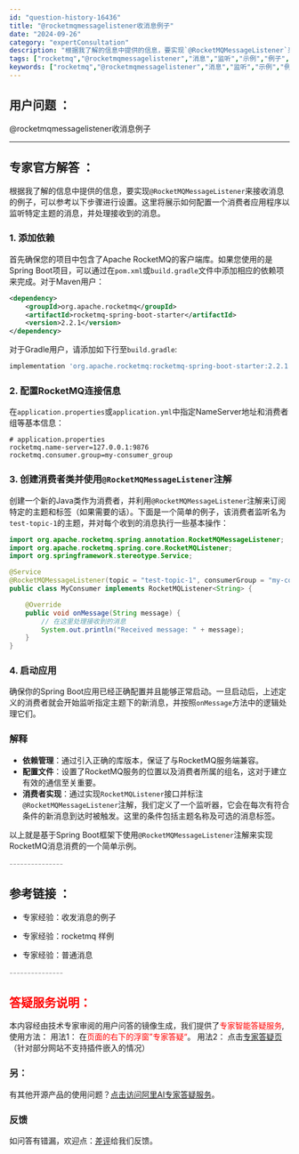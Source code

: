 ```yaml
---
id: "question-history-16436"
title: "@rocketmqmessagelistener收消息例子"
date: "2024-09-26"
category: "expertConsultation"
description: "根据我了解的信息中提供的信息，要实现`@RocketMQMessageListener`来接收消息的例子，可以参考以下步骤进行设置。这里将展示如何配置一个消费者应用程序以监听特定主题的消息，并处理接收到的消息。### 1. 添加依赖首先确保您的项目中包含了Apache RocketMQ的客户端库。如"
tags: ["rocketmq","@rocketmqmessagelistener","消息","监听","示例","例子","阅读"]
keywords: ["rocketmq","@rocketmqmessagelistener","消息","监听","示例","例子","阅读"]
---
```


## 用户问题 ： 
 @rocketmqmessagelistener收消息例子  

---------------
## 专家官方解答 ：

根据我了解的信息中提供的信息，要实现`@RocketMQMessageListener`来接收消息的例子，可以参考以下步骤进行设置。这里将展示如何配置一个消费者应用程序以监听特定主题的消息，并处理接收到的消息。

### 1. 添加依赖

首先确保您的项目中包含了Apache RocketMQ的客户端库。如果您使用的是Spring Boot项目，可以通过在`pom.xml`或`build.gradle`文件中添加相应的依赖项来完成。对于Maven用户：

```xml
<dependency>
    <groupId>org.apache.rocketmq</groupId>
    <artifactId>rocketmq-spring-boot-starter</artifactId>
    <version>2.2.1</version>
</dependency>
```

对于Gradle用户，请添加如下行至`build.gradle`:

```gradle
implementation 'org.apache.rocketmq:rocketmq-spring-boot-starter:2.2.1'
```

### 2. 配置RocketMQ连接信息

在`application.properties`或`application.yml`中指定NameServer地址和消费者组等基本信息：

```properties
# application.properties
rocketmq.name-server=127.0.0.1:9876
rocketmq.consumer.group=my-consumer_group
```

### 3. 创建消费者类并使用`@RocketMQMessageListener`注解

创建一个新的Java类作为消费者，并利用`@RocketMQMessageListener`注解来订阅特定的主题和标签（如果需要的话）。下面是一个简单的例子，该消费者监听名为`test-topic-1`的主题，并对每个收到的消息执行一些基本操作：

```java
import org.apache.rocketmq.spring.annotation.RocketMQMessageListener;
import org.apache.rocketmq.spring.core.RocketMQListener;
import org.springframework.stereotype.Service;

@Service
@RocketMQMessageListener(topic = "test-topic-1", consumerGroup = "my-consumer_test-topic-1")
public class MyConsumer implements RocketMQListener<String> {

    @Override
    public void onMessage(String message) {
        // 在这里处理接收到的消息
        System.out.println("Received message: " + message);
    }
}
```

### 4. 启动应用

确保你的Spring Boot应用已经正确配置并且能够正常启动。一旦启动后，上述定义的消费者就会开始监听指定主题下的新消息，并按照`onMessage`方法中的逻辑处理它们。

### 解释

- **依赖管理**：通过引入正确的库版本，保证了与RocketMQ服务端兼容。
- **配置文件**：设置了RocketMQ服务的位置以及消费者所属的组名，这对于建立有效的通信至关重要。
- **消费者实现**：通过实现`RocketMQListener`接口并标注`@RocketMQMessageListener`注解，我们定义了一个监听器，它会在每次有符合条件的新消息到达时被触发。这里的条件包括主题名称及可选的消息标签。

以上就是基于Spring Boot框架下使用`@RocketMQMessageListener`注解来实现RocketMQ消息消费的一个简单示例。


<font color="#949494">---------------</font> 


## 参考链接 ：

* 专家经验：收发消息的例子 
 
 * 专家经验：rocketmq  样例 
 
 * 专家经验：普通消息 


 <font color="#949494">---------------</font> 
 


## <font color="#FF0000">答疑服务说明：</font> 

本内容经由技术专家审阅的用户问答的镜像生成，我们提供了<font color="#FF0000">专家智能答疑服务</font>,使用方法：
用法1： 在<font color="#FF0000">页面的右下的浮窗”专家答疑“</font>。
用法2： 点击[专家答疑页](https://answer.opensource.alibaba.com/docs/intro)（针对部分网站不支持插件嵌入的情况）
### 另：


有其他开源产品的使用问题？[点击访问阿里AI专家答疑服务](https://answer.opensource.alibaba.com/docs/intro)。
### 反馈
如问答有错漏，欢迎点：[差评](https://ai.nacos.io/user/feedbackByEnhancerGradePOJOID?enhancerGradePOJOId=17227)给我们反馈。
